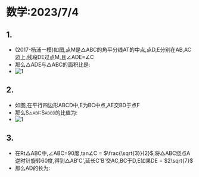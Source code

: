 # 数学:2023/7/4
## 1.
 - (2017-杨浦一模)如图,点M是△ABC的角平分线AT的中点,点D,E分别在AB,AC边上,线段DE过点M,且∠ADE=∠C
 - 那么△ADE与△ABC的面积比是:
 - ![1](https://bili-08a04-nq3.github.io/HomeWorks/Problems/2023-7-3/2023-7-3-1.PNG)

## 2.
 - 如图,在平行四边形ABCD中,E为BC中点,AE交BD于点F
 - 那么S<font size=1>△ABF</font>:S<font size=1>ABCD</font>的比值为:
 - ![1](https://bili-08a04-nq3.github.io/HomeWorks/Problems/2023-7-3/2023-7-3-2.PNG)

## 3.
 - 在Rt△ABC中,∠ABC=90度,tan∠C = $\frac{\sqrt{3}}{2}$,将△ABC绕点A逆时针旋转60度,得到△AB'C',延长C'B'交AC,BC于D,E如果DE = $2\sqrt{7}$
 - 那么AD的长为:
